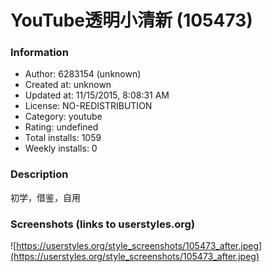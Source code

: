 # YouTube透明小清新 (105473)

### Information
- Author: 6283154 (unknown)
- Created at: unknown
- Updated at: 11/15/2015, 8:08:31 AM
- License: NO-REDISTRIBUTION
- Category: youtube
- Rating: undefined
- Total installs: 1059
- Weekly installs: 0


### Description
初学，借鉴，自用


### Screenshots (links to userstyles.org)
![https://userstyles.org/style_screenshots/105473_after.jpeg](https://userstyles.org/style_screenshots/105473_after.jpeg)


